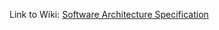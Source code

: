  Link to Wiki: [Software Architecture Specification](https://github.com/DekaAthlos/TINF19C-ModellingWizard/wiki/Software-Architectures--Specification)
